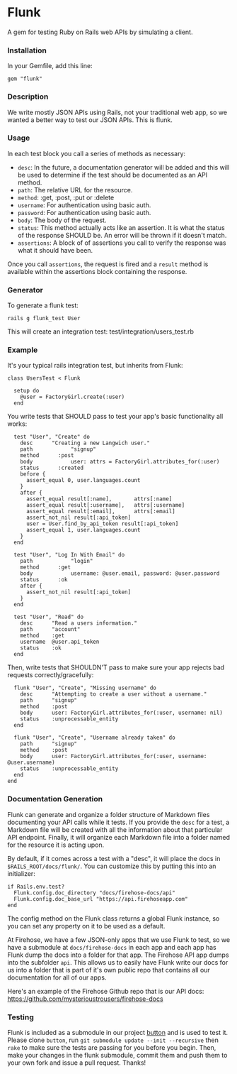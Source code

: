 Flunk
=====

A gem for testing Ruby on Rails web APIs by simulating a client.


### Installation

In your Gemfile, add this line:

    gem "flunk"

### Description

We write mostly JSON APIs using Rails, not your traditional web app, so we wanted a better way to test our JSON APIs. This is flunk.

### Usage

In each test block you call a series of methods as necessary:

* `desc`: In the future, a documentation generator will be added and this will be used to determine if the test should be documented as an API method.
* `path`: The relative URL for the resource.
* `method`: :get, :post, :put or :delete
* `username`: For authentication using basic auth.
* `password`: For authentication using basic auth.
* `body`: The body of the request.
* `status`: This method actually acts like an assertion. It is what the status of the response SHOULD be. An error will be thrown if it doesn't match.
* `assertions`: A block of of assertions you call to verify the response was what it should have been.

Once you call `assertions`, the request is fired and a `result` method is available within the assertions block containing the response.

### Generator

To generate a flunk test:

    rails g flunk_test User

This will create an integration test: test/integration/users_test.rb

### Example

It's your typical rails integration test, but inherits from Flunk:

    class UsersTest < Flunk

      setup do
      	@user = FactoryGirl.create(:user)
      end

You write tests that SHOULD pass to test your app's basic functionality all works:

      test "User", "Create" do
        desc      "Creating a new Langwich user."
      	path			"signup"
      	method		:post
      	body			user: attrs = FactoryGirl.attributes_for(:user)
      	status		:created
        before {
          assert_equal 0, user.languages.count
        }
        after {
          assert_equal result[:name],       attrs[:name]
          assert_equal result[:username],   attrs[:username]
          assert_equal result[:email],      attrs[:email]
          assert_not_nil result[:api_token]
          user = User.find_by_api_token result[:api_token]
          assert_equal 1, user.languages.count
        }
      end

      test "User", "Log In With Email" do
      	path			"login"
      	method		:get
      	body			username: @user.email, password: @user.password
      	status		:ok
        after {
          assert_not_nil result[:api_token]
        }
      end

      test "User", "Read" do
        desc      "Read a users information."
        path      "account"
        method    :get
        username  @user.api_token
        status    :ok
      end


Then, write tests that SHOULDN'T pass to make sure your app rejects bad requests correctly/gracefully:


      flunk "User", "Create", "Missing username" do
        desc      "Attempting to create a user without a username."
        path      "signup"
        method    :post
        body      user: FactoryGirl.attributes_for(:user, username: nil)
        status    :unprocessable_entity
      end

      flunk "User", "Create", "Username already taken" do
        path      "signup"
        method    :post
        body      user: FactoryGirl.attributes_for(:user, username: @user.username)
        status    :unprocessable_entity
      end
    end


### Documentation Generation

Flunk can generate and organize a folder structure of Markdown files documenting your API calls while it tests.
If you provide the `desc` for a test, a Markdown file will be created with all the information about that particular
API endpoint. Finally, it will organize each Markdown file into a folder named for the resource it is acting upon.

By default, if it comes across a test with a "desc", it will place the docs in `$RAILS_ROOT/docs/flunk/`. You can
customize this by putting this into an initializer:

    if Rails.env.test?
      Flunk.config.doc_directory "docs/firehose-docs/api"
      Flunk.config.doc_base_url "https://api.firehoseapp.com"
    end

The config method on the Flunk class returns a global Flunk instance, so you can set any property on it to be used
as a default.

At Firehose, we have a few JSON-only apps that we use Flunk to test, so we have a submodule at `docs/firehose-docs` in
each app and each app has Flunk dump the docs into a folder for that app. The Firehose API app dumps into the subfolder
`api`. This allows us to easily have Flunk write our docs for us into a folder that is part of it's own public repo
that contains all our documentation for all of our apps.

Here's an example of the Firehose Github repo that is our API docs: https://github.com/mysterioustrousers/firehose-docs

### Testing

Flunk is included as a submodule in our project [button](https://github.com/mysterioustrousers/button.git) and
is used to test it. Please clone `button`, run `git submodule update --init --recursive` then `rake` to make
sure the tests are passing for you before you begin. Then, make your changes in the flunk submodule, commit them
and push them to your own fork and issue a pull request. Thanks!

